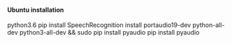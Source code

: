 #### Ubuntu installation
python3.6
pip install SpeechRecognition
install portaudio19-dev python-all-dev python3-all-dev && sudo pip install pyaudio
pip install pyaudio